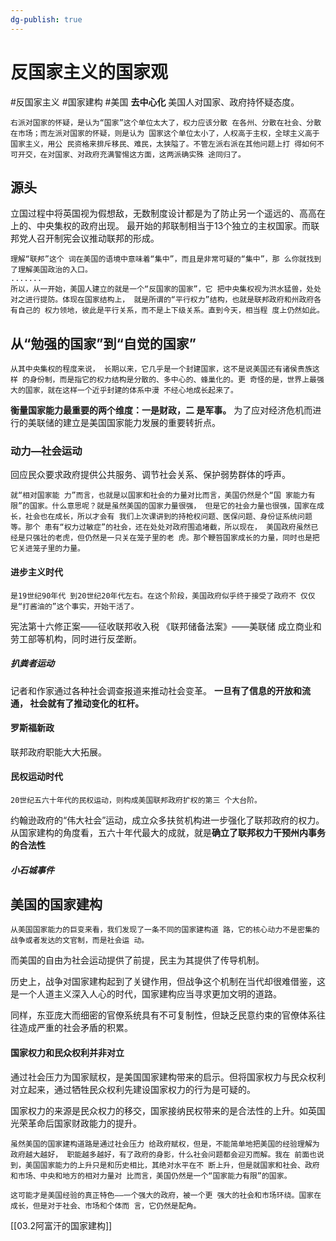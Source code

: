 ```yaml
---
dg-publish: true
---
```

# 反国家主义的国家观
#反国家主义 #国家建构 #美国
**去中心化**
美国人对国家、政府持怀疑态度。
```
右派对国家的怀疑，是认为“国家”这个单位太大了，权力应该分散 在各州、分散在社会、分散在市场；而左派对国家的怀疑，则是认为 国家这个单位太小了，人权高于主权，全球主义高于国家主义，用公 民资格来排斥移民、难民，太狭隘了。不管左派右派在其他问题上打 得如何不可开交，在对国家、对政府充满警惕这方面，这两派确实殊 途同归了。
```
## 源头
立国过程中将英国视为假想敌，无数制度设计都是为了防止另一个遥远的、高高在上的、中央集权的政府出现。
最开始的邦联制相当于13个独立的主权国家。而联邦党人召开制宪会议推动联邦的形成。
```
理解“联邦”这个 词在美国的语境中意味着“集中”，而且是非常可疑的“集中”，那 么你就找到了理解美国政治的入口。
.......
所以，从一开始，美国人建立的就是一个“反国家的国家”，它 把中央集权视为洪水猛兽，处处对之进行提防。体现在国家结构上， 就是所谓的“平行权力”结构，也就是联邦政府和州政府各有自己的 权力领地，彼此是平行关系，而不是上下级关系。直到今天，相当程 度上仍然如此。
```

## 从“勉强的国家”到“自觉的国家”
```
从其中央集权的程度来说， 长期以来，它几乎是一个封建国家，这不是说美国还有诸侯贵族这样 的身份制，而是指它的权力结构是分散的、多中心的、蜂巢化的。更 奇怪的是，世界上最强大的国家，就在这样一个近乎封建的体系中漫 不经心地成长起来了。
```
**衡量国家能力最重要的两个维度：一是财政，二 是军事。**
为了应对经济危机而进行的美联储的建立是美国国家能力发展的重要转折点。
### 动力—社会运动
回应民众要求政府提供公共服务、调节社会关系、保护弱势群体的呼声。
```
就“相对国家能 力”而言，也就是以国家和社会的力量对比而言，美国仍然是个“国 家能力有限”的国家。什么意思呢？就是虽然美国的国家力量很强， 但是它的社会力量也很强，国家在成长，社会也在成长，所以才会有 我们上次课讲到的持枪权问题、医保问题、身份证系统问题等。那个 患有“权力过敏症”的社会，还在处处对政府围追堵截，所以现在， 美国政府虽然已经是只强壮的老虎，但仍然是一只关在笼子里的老 虎。那个鞭笞国家成长的力量，同时也是把它关进笼子里的力量。
```
#### 进步主义时代
```
是19世纪90年代 到20世纪20年代左右。在这个阶段，美国政府似乎终于接受了政府不 仅仅是“打酱油的”这个事实，开始干活了。
```
宪法第十六修正案——征收联邦收入税
《联邦储备法案》——美联储
成立商业和劳工部等机构，同时进行反垄断。
##### 扒粪者运动
记者和作家通过各种社会调查报道来推动社会变革。
**一旦有了信息的开放和流通， 社会就有了推动变化的杠杆。**
#### 罗斯福新政
联邦政府职能大大拓展。
#### 民权运动时代
```
20世纪五六十年代的民权运动，则构成美国联邦政府扩权的第三 个大台阶。
```
约翰逊政府的“伟大社会”运动，成立众多扶贫机构进一步强化了联邦政府的权力。从国家建构的角度看，五六十年代最大的成就，就是**确立了联邦权力干预州内事务的合法性**
##### 小石城事件


## 美国的国家建构
```
从美国国家能力的巨变来看，我们发现了一条不同的国家建构道 路，它的核心动力不是密集的战争或者发达的文官制，而是社会运 动。
```
而美国的自由为社会运动提供了前提，民主为其提供了传导机制。

历史上，战争对国家建构起到了关键作用，但战争这个机制在当代却很难借鉴，这是一个人道主义深入人心的时代，国家建构应当寻求更加文明的道路。

同样，东亚庞大而细密的官僚系统具有不可复制性，但缺乏民意约束的官僚体系往往造成严重的社会矛盾的积累。

#### **国家权力和民众权利并非对立**
通过社会压力为国家赋权，是美国国家建构带来的启示。但将国家权力与民众权利对立起来，通过牺牲民众权利先建设国家权力的行为是可疑的。

国家权力的来源是民众权力的移交，国家接纳民权带来的是合法性的上升。如英国光荣革命后国家财政能力的提升。

```
虽然美国的国家建构道路是通过社会压力 给政府赋权，但是，不能简单地把美国的经验理解为政府越大越好， 职能越多越好，有了政府的身影，什么社会问题都会迎刃而解。我在 前面也说到，美国国家能力的上升只是和历史相比，其绝对水平在不 断上升，但是就国家和社会、政府和市场、中央和地方的相对力量对 比而言，美国仍然是一个“国家能力有限”的国家。 

这可能才是美国经验的真正特色——一个强大的政府，被一个更 强大的社会和市场环绕。国家在成长，但是对于社会、市场和个体而 言，它仍然是配角。
```
[[03.2阿富汗的国家建构]]